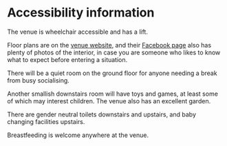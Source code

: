 # Accessibility information

The venue is wheelchair accessible and has a lift.

Floor plans are on the [venue website](https://woodlaneweddings.com/site-map/), and their [Facebook page](https://www.facebook.com/woodlanecc) also has plenty of photos of the interior, in case you are someone who likes to know what to expect before entering a situation.

<!---Find out about hearing loop!-->

There will be a quiet room on the ground floor for anyone needing a break from busy socialising.

Another smallish downstairs room will have toys and games, at least some of which may interest children. The venue also has an excellent garden.

There are gender neutral toilets downstairs and upstairs, and baby changing facilities upstairs.

Breastfeeding is welcome anywhere at the venue.
